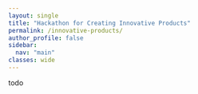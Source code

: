 ```yaml
---
layout: single
title: "Hackathon for Creating Innovative Products"
permalink: /innovative-products/
author_profile: false
sidebar:
  nav: "main"
classes: wide
---
```

todo
